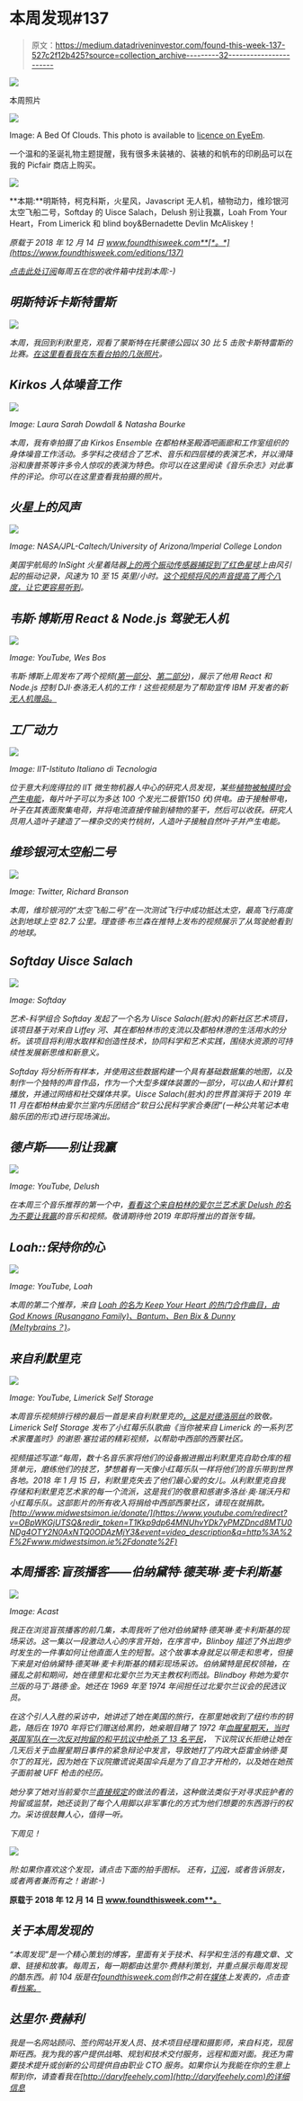 # 本周发现#137

> 原文：<https://medium.datadriveninvestor.com/found-this-week-137-527c2f12b425?source=collection_archive---------32----------------------->

[![](img/ff28b6981c2e7395925177578fdcd2a3.png)](http://www.track.datadriveninvestor.com/P12O)

本周照片

![](img/386c0d03c8181eb142de603b86b01183.png)

Image: A Bed Of Clouds. This photo is available to [licence on EyeEm](https://www.eyeem.com/p/133715353).

一个温和的圣诞礼物主题提醒，我有很多未装裱的、装裱的和帆布的印刷品可以在我的 Picfair 商店上购买。

![](img/e5223fe73bc5e9c0b56ee38e3b57d62c.png)

**本期:**明斯特，柯克科斯，火星风，Javascript 无人机，植物动力，维珍银河太空飞船二号，Softday 的 Uisce Salach，Delush 别让我赢，Loah From Your Heart，From Limerick 和 blind boy&Bernadette Devlin McAliskey！

*原载于 2018 年 12 月 14 日 www.foundthisweek.com**[*。*](https://www.foundthisweek.com/editions/137)*

*[点击此处订阅](https://www.foundthisweek.com/subscribe)每周五在您的收件箱中找到本周:-)*

## *明斯特诉卡斯特雷斯*

*![](img/692ba129384cc2ee13b7444ffcbdab74.png)*

*本周，我回到利默里克，观看了蒙斯特在托蒙德公园以 30 比 5 击败卡斯特雷斯的比赛。[在这里看看我在东看台拍的几张照片](https://www.facebook.com/media/set/?set=a.603642740054117&type=1&l=adec12c070)。*

## *Kirkos 人体噪音工作*

*![](img/72cdcfee256928d84d777734ec1e6713.png)*

*Image: Laura Sarah Dowdall & Natasha Bourke*

*本周，我有幸拍摄了由 Kirkos Ensemble 在都柏林圣殿酒吧画廊和工作室组织的身体噪音工作活动。多学科之夜结合了艺术、音乐和四层楼的表演艺术，并以滑降浴和康普茶等许多令人惊叹的表演为特色。你可以在这里阅读《音乐杂志》对此事件的评论。你可以在这里查看我拍摄的照片。*

## *火星上的风声*

*![](img/5a530c1d9586ad4ee3afa40645a31e65.png)*

*Image: NASA/JPL-Caltech/University of Arizona/Imperial College London*

*美国宇航局的 InSight 火星着陆器[上的两个振动传感器捕捉到了红色星球](https://www.nasa.gov/press-release/nasa-insight-lander-hears-martian-winds)上由风引起的振动记录，风速为 10 至 15 英里/小时。[这个视频将风的声音提高了两个八度，让它更容易听到](https://www.youtube.com/watch?time_continue=7&v=IkpZXYrOCyg)。*

## *韦斯·博斯用 React & Node.js 驾驶无人机*

*![](img/538a8d9246499155e1e07a901ecf6aee.png)*

*Image: YouTube, Wes Bos*

*韦斯·博斯上周发布了两个视频([第一部分](https://www.youtube.com/watch?v=JzFvGf7Ywkk&feature=youtu.be)、[第二部分](https://www.youtube.com/watch?v=ozMwRq-IT2w&feature=youtu.be))，展示了他用 React 和 Node.js 控制 DJI·泰洛无人机的工作！这些视频是为了帮助宣传 IBM 开发者的新[无人机赠品。](https://developer.ibm.com/contest/)*

## *工厂动力*

*![](img/5adb57ff62065d6dfdbc9fe8ce066d63.png)*

*Image: IIT-Istituto Italiano di Tecnologia*

*位于意大利庞得拉的 IIT 微生物机器人中心的研究人员发现，某些[植物被触摸时会产生电能](https://www.sciencedaily.com/releases/2018/12/181212093308.htm)，每片叶子可以为多达 100 个发光二极管(150 伏)供电。由于接触带电，叶子在其表面聚集电荷，并将电流直接传输到植物的茎干，然后可以收获。研究人员用人造叶子建造了一棵杂交的夹竹桃树，人造叶子接触自然叶子并产生电能。*

## *维珍银河太空船二号*

*![](img/4fdfdf370d1bf95c6172924448d01b91.png)*

*Image: Twitter, Richard Branson*

*本周，维珍银河的“太空飞船二号”在一次测试飞行中成功抵达太空，最高飞行高度达到地球上空 82.7 公里。理查德·布兰森在推特上发布的视频展示了从驾驶舱看到的地球。*

## *Softday Uisce Salach*

*![](img/a553ad2eab3bfb03779ab0f0d9d8ffe9.png)*

*Image: Softday*

*艺术-科学组合 Softday 发起了一个名为 Uisce Salach(脏水)的新社区艺术项目，该项目基于对来自 Liffey 河、其在都柏林市的支流以及都柏林港的生活用水的分析。该项目将利用水取样和创造性技术，协同科学和艺术实践，围绕水资源的可持续性发展新思维和新意义。*

*Softday 将分析所有样本，并使用这些数据构建一个具有基础数据集的地图，以及制作一个独特的声音作品，作为一个大型多媒体装置的一部分，可以由人和计算机播放，并通过网络和社交媒体共享。Uisce Salach(脏水)的世界首演将于 2019 年 11 月在都柏林由爱尔兰室内乐团结合“软日公民科学家合奏团”(一种公共笔记本电脑乐团的形式)进行现场演出。*

## *德卢斯——别让我赢*

*![](img/2d2373f1528b5b6e02fcff9c4255e22e.png)*

*Image: YouTube, Delush*

*在本周三个音乐推荐的第一个中，[看看这个来自柏林的爱尔兰艺术家 Delush 的名为不要让我赢](https://www.youtube.com/watch?v=WqhJvRH-qDM)的音乐和视频。敬请期待他 2019 年即将推出的首张专辑。*

## *Loah::保持你的心*

*![](img/faa2a610335c7f723b02b35c17da5699.png)*

*Image: YouTube, Loah*

*本周的第二个推荐，来自 [Loah 的名为 Keep Your Heart 的热门合作曲目，由 God Knows (Rusangano Family)、Bantum、Ben Bix & Dunny (Meltybrains？)](https://www.youtube.com/watch?v=htKdn63IEIE)。*

## *来自利默里克*

*![](img/9529e794f2e199adf6013fcd7d70551b.png)*

*Image: YouTube, Limerick Self Storage*

*本周音乐视频排行榜的最后一首是来自利默里克的[，这是对德洛丽丝](https://www.youtube.com/watch?v=OBpWKGjUTSQ)的致敬。Limerick Self Storage 发布了小红莓乐队歌曲《当你被来自 Limerick 的一系列艺术家覆盖时》的谢恩·塞拉诺的精彩视频，以帮助中西部的西蒙社区。*

*视频描述写道:“每周，数十名音乐家将他们的设备搬进搬出利默里克自助仓库的租赁单元，磨练他们的技艺，梦想着有一天像小红莓乐队一样将他们的音乐带到世界各地。2018 年 1 月 15 日，利默里克失去了他们最心爱的女儿。从利默里克自我存储和利默里克艺术家的每一个流派，这是我们的敬意和感谢多洛丝·奥·瑞沃丹和小红莓乐队。这部影片的所有收入将捐给中西部西蒙社区，请现在就捐款。[http://www.midwestsimon.ie/donate/](https://www.youtube.com/redirect?v=OBpWKGjUTSQ&redir_token=T1Kkp9dp64MNUhvYDk7yPMZDncd8MTU0NDg4OTY2N0AxNTQ0ODAzMjY3&event=video_description&q=http%3A%2F%2Fwww.midwestsimon.ie%2Fdonate%2F)*

## *本周播客:盲孩播客——伯纳黛特·德芙琳·麦卡利斯基*

*![](img/1ad4648661134b5250ccb91c16cd3324.png)*

*Image: Acast*

*我正在浏览盲孩播客的前几集，本周我听了他对伯纳黛特·德芙琳·麦卡利斯基的现场采访。这一集以一段激动人心的序言开始，在序言中，Blinboy 描述了外出跑步时发生的一件事如何让他直面人生的短暂。这个故事本身就足以带走和思考，但接下来是对伯纳黛特·德芙琳·麦卡利斯基的精彩现场采访。伯纳黛特是民权领袖，在骚乱之前和期间，她在德里和北爱尔兰为天主教权利而战。Blindboy 称她为爱尔兰版的马丁·路德·金。她还在 1969 年至 1974 年间担任过北爱尔兰议会的民选议员。*

*在这个引人入胜的采访中，她讲述了她在美国的旅行，在那里她收到了纽约市的钥匙，随后在 1970 年将它们赠送给黑豹，她亲眼目睹了 1972 年[血腥星期天，当时英国军队在一次反对拘留的和平抗议中枪杀了 13 名平民](https://en.wikipedia.org/wiki/Bloody_Sunday_(1972))， 下议院议长拒绝让她在几天后关于血腥星期日事件的紧急辩论中发言，导致她打了内政大臣雷金纳德·莫尔丁的耳光，因为她在下议院撒谎说英国伞兵是为了自卫才开枪的，以及她在她孩子面前被 UFF 枪击的经历。*

*她分享了她对当前爱尔兰[直接规定](https://en.wikipedia.org/wiki/Direct_Provision)的做法的看法，这种做法类似于对寻求庇护者的拘留或监禁，她还谈到了每个人用脚以非军事化的方式为他们想要的东西游行的权力。采访很鼓舞人心，值得一听。*

*下周见！*

*![](img/122b46ea8e1ae9f76d006e324908ebc2.png)*

*附:如果你喜欢这个发现，请点击下面的拍手图标。
还有，[订阅](https://www.foundthisweek.com/subscribe)，或者告诉朋友，或者两者兼而有之！谢谢:-)*

**原载于 2018 年 12 月 14 日 www.foundthisweek.com**。**

## *关于本周发现的*

*“本周发现”是一个精心策划的博客，里面有关于技术、科学和生活的有趣文章、文章、链接和故事。每周五，每一期都由达里尔·费赫利策划，并重点展示每周发现的酷东西。前 104 版是在[foundthisweek.com](http://foundthisweek.com)创作之前在[媒体](https://medium.com/@dfeehely)上发表的，点击查看[档案。](https://medium.com/@dfeehely)*

## *达里尔·费赫利*

*我是一名网站顾问、签约网站开发人员、技术项目经理和摄影师，来自科克，现居斯旺西。我为我的客户提供战略、规划和技术交付服务，远程和面对面。我还为需要技术提升或创新的公司提供自由职业 CTO 服务。如果你认为我能在你的生意上帮到你，请查看我在[http://darylfeehely.com](http://darylfeehely.com)的详细信息*